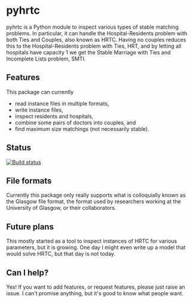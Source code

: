 # pyhrtc
pyhrtc is a Python module to inspect various types of stable matching problems. In particular, it can handle the Hospital-Residents problem with both Ties and Couples, also known as HRTC. Having no couples reduces this to the Hospital-Residents problem with Ties, HRT, and by letting all hospitals have capacity 1 we get the Stable Marriage with Ties and Incomplete Lists problem, SMTI.

## Features

This package can currently
* read instance files in multiple formats,
* write instance files,
* inspect residents and hospitals,
* combine some pairs of doctors into couples, and
* find maximum size matchings (not necessarily stable).

## Status
[![Build status](https://travis-ci.org/IP-MATCH/pyhrtc.svg?branch=master)](https://travis-ci.org/IP-MATCH/pyhrtc)

## File formats

Currently this package only really supports what is colloquially known as the Glasgow file format, the format used by researchers working at the University of Glasgow, or their collaborators.

## Future plans

This mostly started as a tool to inspect instances of HRTC for various parameters, but it is growing. One day I might even write up a model that would solve HRTC, but that day is not today.

## Can I help?

Yes! If you want to add features, or request features, please just raise an issue. I can't promise anything, but it's good to know what people want.


